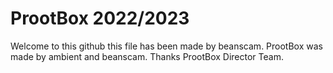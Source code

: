 # ProotBox 2022/2023
Welcome to this github this file has been made by beanscam.
ProotBox was made by ambient and beanscam.
Thanks ProotBox Director Team.
